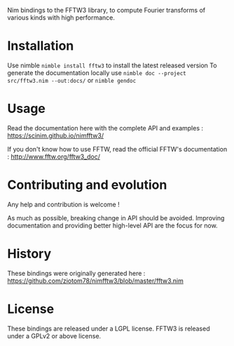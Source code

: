 Nim bindings to the FFTW3 library, to compute Fourier transforms of various kinds with high performance.

# Installation

Use nimble `nimble install fftw3` to install the latest released version
To generate the documentation locally use ``nimble doc --project src/fftw3.nim --out:docs/`` or ``nimble gendoc``

# Usage

Read the documentation here with the complete API and examples : https://scinim.github.io/nimfftw3/

If you don't know how to use FFTW, read the official FFTW's documentation : http://www.fftw.org/fftw3_doc/

# Contributing and evolution

Any help and contribution is welcome !

As much as possible, breaking change in API should be avoided.
Improving documentation and providing better high-level API are the focus for now.

# History

These bindings were originally generated here : https://github.com/ziotom78/nimfftw3/blob/master/fftw3.nim

# License

These bindings are released under a LGPL license. FFTW3 is released under a GPLv2 or above license.
